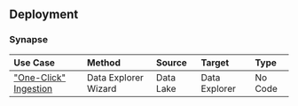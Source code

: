 ## Deployment

### Synapse

  Use Case | Method | Source | Target | Type
  :----- | :----- | :----- | :----- | :-----
  ["One-Click" Ingestion](Data_OneClickIngestion.md) | Data Explorer Wizard | Data Lake | Data Explorer | No Code<br>

